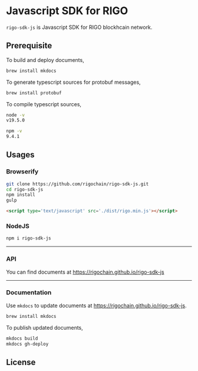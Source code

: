 # Javascript SDK for RIGO

`rigo-sdk-js` is Javascript SDK for RIGO blockhcain network.
## Prerequisite
To build and deploy documents,
```bash
brew install mkdocs
```

To generate typescript sources for protobuf messages,
```bash
brew install protobuf
```

To compile typescript sources,
```bash
node -v
v19.5.0
```

```bash
npm -v
9.4.1
```

## Usages
### Browserify

```bash
git clone https://github.com/rigochain/rigo-sdk-js.git
cd rigo-sdk-js
npm install
gulp
```

```html
<script type='text/javascript' src='./dist/rigo.min.js'></script>
```

### NodeJS

```bash
npm i rigo-sdk-js
```

---

### API

You can find documents at https://rigochain.github.io/rigo-sdk-js

---

### Documentation

Use `mkdocs` to update documents at https://rigochain.github.io/rigo-sdk-js.

```bash
brew install mkdocs
```

To publish updated documents,

```bash
mkdocs build
mkdocs gh-deploy
```

## License